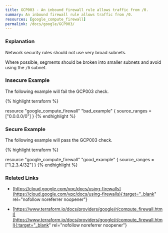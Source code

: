 ```yaml
---
title: GCP003 - An inbound firewall rule allows traffic from /0.
summary: An inbound firewall rule allows traffic from /0. 
resources: [google_compute_firewall] 
permalink: /docs/google/GCP003/
---
```

### Explanation


Network security rules should not use very broad subnets.

Where possible, segments should be broken into smaller subnets and avoid using the <code>/0</code> subnet.



### Insecure Example

The following example will fail the GCP003 check.

{% highlight terraform %}

resource "google_compute_firewall" "bad_example" {
	source_ranges = ["0.0.0.0/0"]
}
{% endhighlight %}



### Secure Example

The following example will pass the GCP003 check.

{% highlight terraform %}

resource "google_compute_firewall" "good_example" {
	source_ranges = ["1.2.3.4/32"]
}
{% endhighlight %}



### Related Links


- [https://cloud.google.com/vpc/docs/using-firewalls](https://cloud.google.com/vpc/docs/using-firewalls){:target="_blank" rel="nofollow noreferrer noopener"}

- [https://www.terraform.io/docs/providers/google/r/compute_firewall.html](https://www.terraform.io/docs/providers/google/r/compute_firewall.html){:target="_blank" rel="nofollow noreferrer noopener"}


